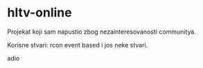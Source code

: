 # hltv-online

Projekat koji sam napustio zbog nezainteresovanosti communitya.

Korisne stvari: rcon event based i jos neke stvari.

adio
